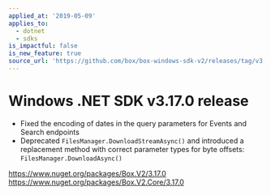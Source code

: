 ```yaml
---
applied_at: '2019-05-09'
applies_to:
  - dotnet
  - sdks
is_impactful: false
is_new_feature: true
source_url: 'https://github.com/box/box-windows-sdk-v2/releases/tag/v3.17.0'
---
```


# Windows .NET SDK v3.17.0 release

- Fixed the encoding of dates in the query parameters for Events and Search endpoints
- Deprecated `FilesManager.DownloadStreamAsync()` and introduced a replacement method with correct parameter types for byte offsets: `FilesManager.DownloadAsync()`

https://www.nuget.org/packages/Box.V2/3.17.0
https://www.nuget.org/packages/Box.V2.Core/3.17.0